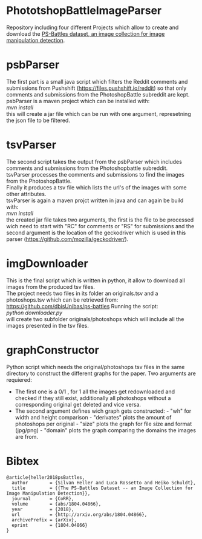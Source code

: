 # PhototshopBattleImageParser
Repository including four different Projects which allow to create and download the [PS-Battles dataset, an image collection for image manipulation detection](https://arxiv.org/abs/1804.04866).

# psbParser
The first part is a small java script which filters the Reddit comments and submissions from Pushshift (https://files.pushshift.io/reddit) so that only comments and submissions from the PhotoshopBattle subreddit are kept.
psbParser is a maven project which can be installed with:  
 *mvn install*  
this will create a jar file which can be run with one argument, represetning the json file to be filtered.

# tsvParser
The second script takes the output from the psbParser which includes comments and submissions from the Photoshopbattle subreddit.  
tsvParser processes the comments and submissions to find the images from the PhotoshopBattle.  
Finally it produces a tsv file which lists the url's of the images with some other attributes.  
tsvParser is again a maven projct written in java and can again be build with:  
*mvn install*  
the created jar file takes two arguments, the first is the file to be processed wich need to start with "RC" for comments or "RS" for submissions and the second argument is the location of the geckodriver which is used in this parser (https://github.com/mozilla/geckodriver/).

# imgDownloader
This is the final script which is written in python, it allow to download all images from the produced tsv files.  
The project needs two files in its folder an originals.tsv and a photoshops.tsv which can be retrieved from: https://github.com/dbisUnibas/ps-battles
Running the script:  
*python downloader.py*  
will create two subfolder originals/photoshops which will include all the images presented in the tsv files.

# graphConstructor
Python script which needs the original/photoshops tsv files in the same directory to construct the different graphs for the paper.
Two arguments are requiered:
  - The first one is a 0/1 , for 1 all the images get redownloaded and checked if they still exist, additionally all photoshops without a corresponding original get deleted and vice versa.
  - The second argument defines wich graph gets constructed:
          - "wh" for width and height comparison
          - "derivates" plots the amount of photoshops per original
          - "size" plots the graph for file size and format (jpg/png)
          - "domain" plots the graph comparing the domains the images are from.

# Bibtex
```
@article{heller2018psBattles,
  author        = {Silvan Heller and Luca Rossetto and Heiko Schuldt},
  title         = {{The PS-Battles Dataset -- an Image Collection for Image Manipulation Detection}},
  journal       = {CoRR},
  volume        = {abs/1804.04866},
  year          = {2018},
  url           = {http://arxiv.org/abs/1804.04866},
  archivePrefix = {arXiv},
  eprint        = {1804.04866}
}
```
